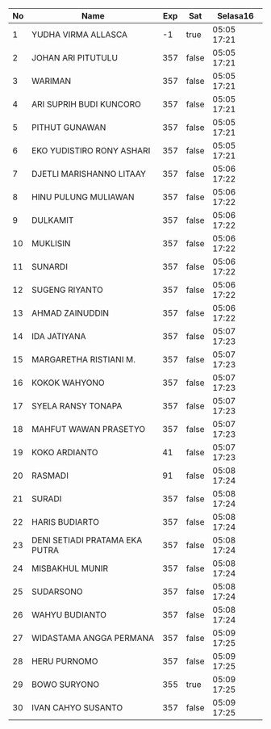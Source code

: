 | No | Name | Exp | Sat | Selasa16 |
|-----|-----|-----|-----|-----|
| 1 | YUDHA VIRMA ALLASCA | -1 | true | 05:05 17:21 |
| 2 | JOHAN ARI PITUTULU | 357 | false | 05:05 17:21 |
| 3 | WARIMAN | 357 | false | 05:05 17:21 |
| 4 | ARI SUPRIH BUDI KUNCORO | 357 | false | 05:05 17:21 |
| 5 | PITHUT GUNAWAN | 357 | false | 05:05 17:21 |
| 6 | EKO YUDISTIRO RONY ASHARI | 357 | false | 05:05 17:21 |
| 7 | DJETLI MARISHANNO LITAAY | 357 | false | 05:06 17:22 |
| 8 | HINU PULUNG MULIAWAN | 357 | false | 05:06 17:22 |
| 9 | DULKAMIT | 357 | false | 05:06 17:22 |
| 10 | MUKLISIN | 357 | false | 05:06 17:22 |
| 11 | SUNARDI | 357 | false | 05:06 17:22 |
| 12 | SUGENG RIYANTO | 357 | false | 05:06 17:22 |
| 13 | AHMAD ZAINUDDIN | 357 | false | 05:06 17:22 |
| 14 | IDA JATIYANA | 357 | false | 05:07 17:23 |
| 15 | MARGARETHA RISTIANI M. | 357 | false | 05:07 17:23 |
| 16 | KOKOK WAHYONO | 357 | false | 05:07 17:23 |
| 17 | SYELA RANSY TONAPA | 357 | false | 05:07 17:23 |
| 18 | MAHFUT WAWAN PRASETYO | 357 | false | 05:07 17:23 |
| 19 | KOKO ARDIANTO | 41 | false | 05:07 17:23 |
| 20 | RASMADI | 91 | false | 05:08 17:24 |
| 21 | SURADI | 357 | false | 05:08 17:24 |
| 22 | HARIS BUDIARTO | 357 | false | 05:08 17:24 |
| 23 | DENI SETIADI PRATAMA EKA PUTRA | 357 | false | 05:08 17:24 |
| 24 | MISBAKHUL MUNIR | 357 | false | 05:08 17:24 |
| 25 | SUDARSONO | 357 | false | 05:08 17:24 |
| 26 | WAHYU BUDIANTO | 357 | false | 05:08 17:24 |
| 27 | WIDASTAMA ANGGA PERMANA | 357 | false | 05:09 17:25 |
| 28 | HERU PURNOMO | 357 | false | 05:09 17:25 |
| 29 | BOWO SURYONO | 355 | true | 05:09 17:25 |
| 30 | IVAN CAHYO SUSANTO | 357 | false | 05:09 17:25 |
